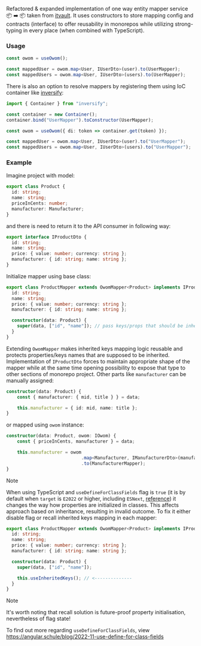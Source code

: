 Refactored & expanded implementation of one way entity mapper service 📦 ➡️ 📦 taken from [itvault](https://github.com/trolit/itvault/). It uses constructors to store mapping config and contracts (interface) to offer reusability in monorepos while utilizing strong-typing in every place (when combined with TypeScript).

### Usage

```ts
const owom = useOwom();

const mappedUser = owom.map<User, IUserDto>(user).to(UserMapper);
const mappedUsers = owom.map<User, IUserDto>(users).to(UserMapper);
```

There is also an option to resolve mappers by registering them using IoC container like [inversify](https://github.com/inversify):

```ts
import { Container } from "inversify";

const container = new Container();
container.bind("UserMapper").toConstructor(UserMapper);

const owom = useOwom({ di: token => container.get(token) });

const mappedUser = owom.map<User, IUserDto>(user).to("UserMapper");
const mappedUsers = owom.map<User, IUserDto>(users).to("UserMapper");
```

### Example

Imagine project with model:

```ts
export class Product {
  id: string;
  name: string;
  priceInCents: number;
  manufacturer: Manufacturer;
}
```

and there is need to return it to the API consumer in following way:

```ts
export interface IProductDto {
  id: string;
  name: string;
  price: { value: number; currency: string };
  manufacturer: { id: string; name: string };
}
```

Initialize mapper using base class:

```ts
export class ProductMapper extends OwomMapper<Product> implements IProductDto {
  id: string;
  name: string;
  price: { value: number; currency: string };
  manufacturer: { id: string; name: string };

  constructor(data: Product) {
    super(data, ["id", "name"]); // pass keys/props that should be inherited (type-safety validated)
  }
}
```

Extending `OwomMapper` makes inherited keys mapping logic reusable and protects properties/keys names that are supposed to be inherited. Implementation of `IProductDto` forces to maintain appropriate shape of the mapper while at the same time opening possibility to expose that type to other sections of monorepo project. Other parts like `manufacturer` can be manually assigned:

```ts
constructor(data: Product) {
    const { manufacturer: { mid, title } } = data;

    this.manufacturer = { id: mid, name: title };
}
```

or mapped using `owom` instance:

```ts
constructor(data: Product, owom: IOwom) {
    const { priceInCents, manufacturer } = data;

    this.manufacturer = owom
                            .map<Manufacturer, IManufacturerDto>(manufacturer)
                            .to(ManufacturerMapper);
}
```

> [!NOTE]
> When using TypeScript and `useDefineForClassFields` flag is `true` (it is by default when `target` is `E2022` or higher, including `ESNext`, [reference](https://www.typescriptlang.org/tsconfig/#useDefineForClassFields)) it changes the way how properties are initialized in classes. This affects approach based on inheritance, resulting in invalid outcome. To fix it either disable flag or recall inherited keys mapping in each mapper:

```ts
export class ProductMapper extends OwomMapper<Product> implements IProductDto {
  id: string;
  name: string;
  price: { value: number; currency: string };
  manufacturer: { id: string; name: string };

  constructor(data: Product) {
    super(data, ["id", "name"]);

    this.useInheritedKeys(); // <--------------
  }
}
```

> [!NOTE]
> It's worth noting that recall solution is future-proof property initialisation, nevertheless of flag state!

To find out more regarding `useDefineForClassFields`, view https://angular.schule/blog/2022-11-use-define-for-class-fields

